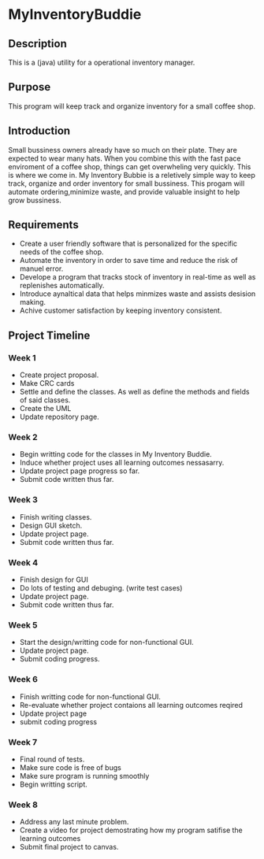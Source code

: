 # MyInventoryBuddie

## Description 
This is a (java) utility for a operational inventory manager.

## Purpose
This program will keep track and organize inventory for a small coffee shop.

## Introduction
Small bussiness owners already have so much on their plate. They are expected to wear many hats. When you combine this with the fast pace enviroment of a coffee shop, things can get overwheling very quickly. This is where we come in. My Inventory Bubbie is a reletively simple way to keep track, organize and order inventory for small bussiness. This progam will automate ordering,minimize waste, and provide valuable insight to help grow bussiness.

## Requirements
  - Create a user friendly software that is personalized for the specific needs of the coffee shop.
  - Automate the inventory in order to save time and reduce the risk of manuel error.
  - Develope a program that tracks stock of inventory in real-time as well as replenishes automatically.
  - Introduce aynaltical data that helps minmizes waste and assists desision making.
  - Achive customer satisfaction by keeping inventory consistent.

## Project Timeline
### Week 1
   - Create project proposal.
   - Make CRC cards
   - Settle and define the classes. As well as define the methods and fields of said classes.
   - Create the UML
   - Update repository page.

### Week 2
   - Begin writting code for the classes in My Inventory Buddie.
   - Induce whether project uses all learning outcomes nessasarry.
   - Update project page progress so far.
   - Submit code written thus far.

### Week 3
   - Finish writing classes.
   - Design GUI sketch.
   - Update project page.
   - Submit code written thus far.

### Week 4
   - Finish design for GUI
   - Do lots of testing and debuging. (write test cases)
   - Update project page.
   - Submit code written thus far.

### Week 5
   - Start the design/writting code for non-functional GUI.
   - Update project page.
   - Submit coding progress.

### Week 6
   - Finish writting code for non-functional GUI.
   - Re-evaluate whether project contaions all learning outcomes reqired
   - Update project page
   - submit coding progress

### Week 7
   - Final round of tests.
   - Make sure code is free of bugs
   - Make sure program is running smoothly
   - Begin writting script.

### Week 8
   - Address any last minute problem.
   - Create a video for project demostrating how my program satifise the learning outcomes
   -  Submit final project to canvas.
   


